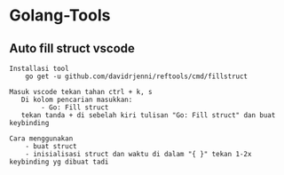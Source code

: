 # Golang-Tools

## Auto fill struct vscode 
    Installasi tool 
        go get -u github.com/davidrjenni/reftools/cmd/fillstruct

    Masuk vscode tekan tahan ctrl + k, s
       Di kolom pencarian masukkan: 
            - Go: Fill struct
       tekan tanda + di sebelah kiri tulisan "Go: Fill struct" dan buat keybinding

    Cara menggunakan 
        - buat struct 
        - inisialisasi struct dan waktu di dalam "{ }" tekan 1-2x keybinding yg dibuat tadi
